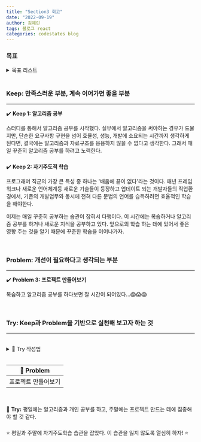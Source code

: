```yaml
---
title: "Section3 회고"
date: "2022-09-19"
author: 김예린
tags: 블로그 react
categories: codestates blog
---
```


### 목표

<details>
<summary>목표 리스트</summary>
<div markdown="1">       
<br>

- 꾸준한 자기주도적 학습
- 고연봉 받는 개발자
- T자로 커리어 관리 **🚀**

<br>
</div>
</details>

<br>

### **Keep: 만족스러운 부분, 계속 이어가면 좋을 부분**
---
<p>

✔️ **Keep 1: 알고리즘 공부**

스터디를 통해서 알고리즘 공부를 시작했다. 실무에서 알고리즘을 써야하는 경우가 드물지만, 단순한 요구사항 구현을 넘어 효율성, 성능, 개발에 소요되는 시간까지 생각하게 된다면, 결국에는 알고리즘과 자료구조를 응용하지 않을 수 없다고 생각한다. 그래서 매일 꾸준히 알고리즘 공부를 하려고 노력한다.

###

✔️ **Keep 2: 자기주도적 학습**

프로그래머 직군의 가장 큰 특성 중 하나는 '배움에 끝이 없다'라는 것이다. 매년 프레임워크나 새로운 언어체계등 새로운 기술들이 등장하고 업데이트 되는 개발자들의 직업환경에서, 기존의 개발업무와 동시에 전혀 다른 문법의 언어를 습득하려면 효율적인 학습을 해야한다.

이제는 매일 꾸준히 공부하는 습관이 잡혀서 다행이다. 이 시간에는 복습하거나 알고리즘 공부를 하거나 새로운 지식을 공부하고 있다. 앞으로의 학습 하는 데에 있어서 좋은 영향 주는 것을 알기 때문에 꾸준한 학습을 이어나가자.

<br>

### **Problem: 개선이 필요하다고 생각되는 부분**
***
<p>

✔️ **Problem 3: 프로젝트 만들어보기**

복습하고 알고리즘 공부를 하다보면 잘 시간이 되어있다...😱😱😱

<br>

### **Try: Keep과 Problem을 기반으로 실천해 보고자 하는 것**
***

<br>

<details>
<summary>📌 Try 작성법</summary>
<div markdown="1">       
<br>
(keep 중에 반드시 유지하고 싶거나, 더 잘하고 싶은 것 / Problem을 해결하기 위한 실천)
<br>
</div>
</details>

<br>

<table>
    <!-- <caption>바밤바 시리즈</caption> -->
    <thead>
        <tr>
            <th>🤫 Problem</th>
        </tr>
        </thead>
    <tbody>
        <tr>
            <td> 프로젝트 만들어보기 </td>
        </tr>
    </tbody>
</table>

<br>

🧐 **Try:**
평일에는 알고리즘과 개인 공부를 하고, 주말에는 프로젝트 만드는 데에 집중해야 할 것 같다.

###

⭐ 평일과 주말에 자기주도학습 습관을 잡았다. 이 습관을 잃지 않도록 열심히 하자! ⭐